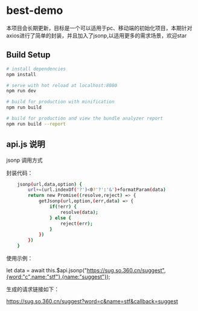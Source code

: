 # best-demo

本项目会长期更新，目标是一个可以适用于pc、移动端的初始化项目，本期针对axios进行了简单的封装，并且加入了jsonp,以适用更多的需求场景，欢迎star

## Build Setup

``` bash
# install dependencies
npm install

# serve with hot reload at localhost:8080
npm run dev

# build for production with minification
npm run build

# build for production and view the bundle analyzer report
npm run build --report
```
## api.js 说明

jsonp 调用方式

封装代码：
``` bash
    jsonp(url,data,option) {
        url+=(url.indexOf('?')<0?'?':'&')+formatParam(data)
        return new Promise((resolve,reject) => {
            getJsonp(url,option,(err,data) => {
                if(!err) {
                    resolve(data);
                } else {
                    reject(err);
                }
            })
        })
    }
```

使用示例：

let data = await this.$api.jsonp("https://sug.so.360.cn/suggest",{word:"c",name:"stf"},{name:"suggest"});

生成的请求链接如下：

https://sug.so.360.cn/suggest?word=c&name=stf&callback=suggest

